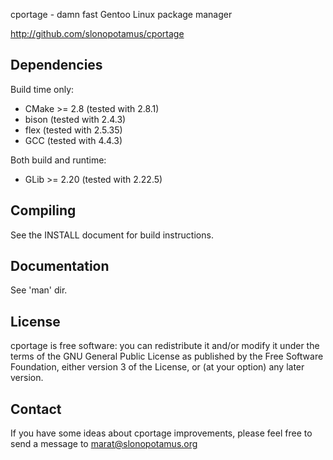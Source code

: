 cportage - damn fast Gentoo Linux package manager

http://github.com/slonopotamus/cportage

Dependencies
------------

Build time only:
 - CMake >= 2.8 (tested with 2.8.1)
 - bison (tested with 2.4.3)
 - flex (tested with 2.5.35)
 - GCC (tested with 4.4.3)

Both build and runtime:
 - GLib >= 2.20 (tested with 2.22.5)

Compiling
---------
See the INSTALL document for build instructions.

Documentation
-------------
See 'man' dir.

License
-------
cportage is free software: you can redistribute it and/or modify
it under the terms of the GNU General Public License as published by
the Free Software Foundation, either version 3 of the License, or
(at your option) any later version.

Contact
-------
If you have some ideas about cportage improvements, please feel
free to send a message to <marat@slonopotamus.org>
